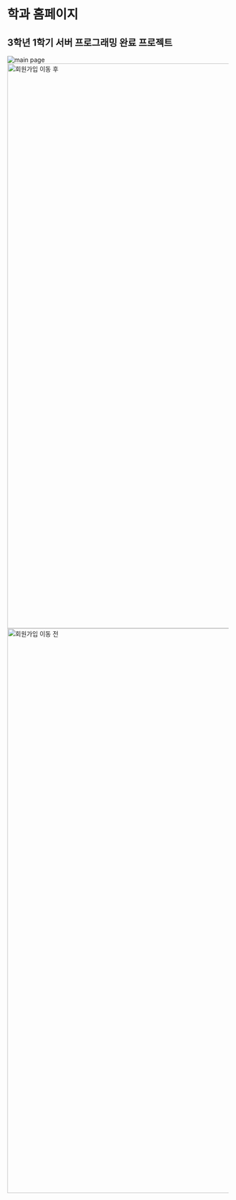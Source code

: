 # 학과 홈페이지
## 3학년 1학기 서버 프로그래밍 완료 프로젝트


![main page](https://github.com/taegyeong0225/spring-final-project/assets/108190809/2f75e48b-431e-4795-a352-726e63f503fd)
<img width="1287" alt="회원가입 이동 후" src="https://github.com/taegyeong0225/spring-final-project/assets/108190809/ca24bca8-dd48-4c27-b96e-df70d9d10938">
<img width="1287" alt="회원가입 이동 전" src="https://github.com/taegyeong0225/spring-final-project/assets/108190809/4ee8f235-2dca-46f5-b397-eb552ae27147">
